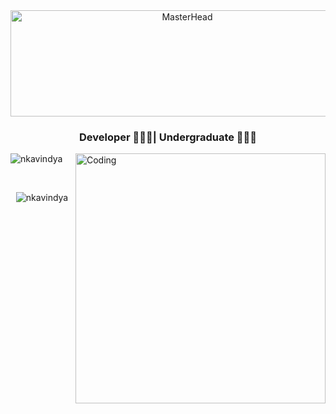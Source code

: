 <div align="center">
  <img src="https://res.cloudinary.com/practicaldev/image/fetch/s--1YFE_lec--/c_imagga_scale,f_auto,fl_progressive,h_420,q_auto,w_1000/https://dev-to-uploads.s3.amazonaws.com/i/z6pkbof42d5ljfxtox3p.png" alt="MasterHead" style="width: 550px; height: 170px;">
</div>
<h3 align="center">Developer 👩🏽‍💻| Undergraduate 👩🏽‍🎓</h3>
<img align="right" alt="Coding" width="400" src="https://miro.medium.com/v2/resize:fit:1400/0*yBvA5CnEX3Sd4aod.gif">

<p align="left"> <img src="https://komarev.com/ghpvc/?username=nkavindya&label=Profile%20views&color=0e75b6&style=flat" alt="nkavindya" /> </p>

<br> <be>
<div align="center">
<p><img align="center" src="https://github-readme-stats.vercel.app/api/top-langs?username=nkavindya&show_icons=true&locale=en&layout=compact" alt="nkavindya" /></p>
</div>


